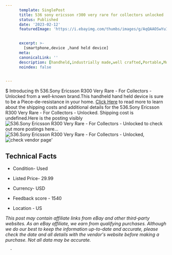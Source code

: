 ```yaml
---
      template: SinglePost
      title: 536 sony ericsson r300 very rare for collectors unlocked
      status: Published
      date: '2023-02-12'
      featuredImage: 'https://i.ebayimg.com/thumbs/images/g/AqQAAOSwYu1j58kY/s-l225.jpg'
       

      excerpt: >-
        [smartphone,device ,hand held device]
      meta:
      canonicalLink: ''
      description: [handheld,industrially made,well crafted,Portable,Mobile,Compact,Convenient,Lightweight,Maneuverable,Man-portable,Miniature,Carriable,Hand-held,Light,Holdable,Transportable,Mobile device,Pocket-sized,On-the-go,Wireless,Cordless,Compact size,Convenient size, smartphone,device ,hand held device]
      noindex: false
      

---
```

$
      Introducing th 536.Sony Ericsson R300 Very Rare - For Collectors - Unlocked from a well-known brand.This handheld hand held device is sure to be a Piece-de-resistance in your home. [Click Here](https://www.ebay.com/itm/165934155037?hash=item26a272451d%3Ag%3AAqQAAOSwYu1j58kY&mkevt=1&mkcid=1&mkrid=711-53200-19255-0&campid=%253CePNCampaignId%253E&customid=%253CreferenceId%253E&toolid=10049) to read more to learn about the shipping costs and additional details for the 536.Sony Ericsson R300 Very Rare - For Collectors - Unlocked. Shipping cost is undefined.Here is the posting visibly ![536.Sony Ericsson R300 Very Rare - For Collectors - Unlocked](https://i.ebayimg.com/thumbs/images/g/AqQAAOSwYu1j58kY/s-l225.jpg) to check out more postings here... ![536.Sony Ericsson R300 Very Rare - For Collectors - Unlocked](https://i.ebayimg.com/images/g/AqQAAOSwYu1j58kY/s-l1600.jpg), ![check vendor page](https://origin-galleryplus.ebayimg.com/ws/web/165934155037_2_0_1/225x225.jpg,https://origin-galleryplus.ebayimg.com/ws/web/165934155037_3_0_1/225x225.jpg,https://origin-galleryplus.ebayimg.com/ws/web/165934155037_4_0_1/225x225.jpg,https://origin-galleryplus.ebayimg.com/ws/web/165934155037_5_0_1/225x225.jpg,https://origin-galleryplus.ebayimg.com/ws/web/165934155037_6_0_1/225x225.jpg,https://origin-galleryplus.ebayimg.com/ws/web/165934155037_7_0_1/225x225.jpg)'

      

 ## Technical Facts 



     
      

 - Condition- Used 


      

 - Listed Price- 29.99 


      

 - Currency- USD 


      

 - Feedback score - 1540 


      

 - Location - US 


      
      

 *_This post may contain affiliate links from eBay and other third-party websites. As an eBay affiliate, we earn from qualifying purchases. Although we do our best to keep the information up-to-date and accurate, please check the date and all details with the vendor's website before making a purchase. Not all data may be accurate._*




      -

